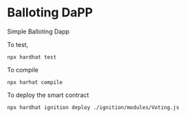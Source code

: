 # Balloting DaPP

Simple Balloting Dapp

To test,
```shell
npx hardhat test
```

To compile
```shell 
npx harhat compile
```

To deploy the smart contract
```shell
npx hardhat ignition deploy ./ignition/modules/Voting.js
```
